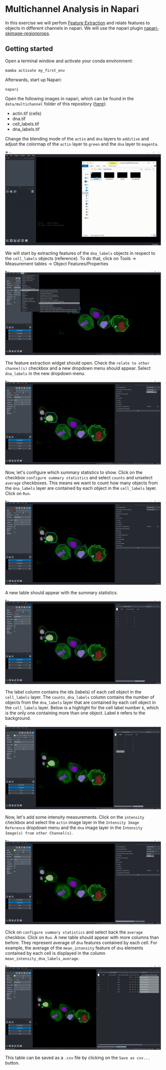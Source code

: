 # Multichannel Analysis in Napari

In this exercise we will perfom [Feature Extraction](https://focalplane.biologists.com/2023/05/03/feature-extraction-in-napari/) and relate features to objects in different channels in napari. We will use the napari plugin [napari-skimage-regionprops](https://github.com/haesleinhuepf/napari-skimage-regionprops?tab=readme-ov-file#napari-skimage-regionprops-nsr).

## Getting started

Open a terminal window and activate your conda environment:

```
mamba activate my_first_env
```

Afterwards, start up Napari:

```
napari
```

Open the following images in napari, which can be found in the `data/multichannel` folder of this repository ([here](https://github.com/BiAPoL/DIGS-BB_LM_Course_Bio-Image_Analysis_2024/tree/main/data/multichannel)):
- actin.tif (cells)
- dna.tif
- cell_labels.tif
- dna_labels.tif

Change the blending mode of the `actin` and `dna` layers to `additive` and adjust the colormap of the `actin` layer to `green` and the `dna` layer to `magenta`.

![](multichannel.gif)

We will start by extracting features of the `dna_labels` objects in respect to the `cell_labels` objects (reference). To do that, click on Tools -> Measurement tables -> Object Features/Properties 
 
![](screenshot4.png)

The feature extraction widget should open. Check the `relate to other channel(s)` checkbox and a new dropdown menu should appear. Select `dna_labels` in the new dropdown menu.

![](screenshot7.png)

Now, let's configure which summary statistics to show. Click on the checkbox `configure summary statistics` and select `counts` and unselect `average` checkboxes. This means we want to count how many objects from the `dna_labels` layer are contained by each object in the `cell_labels` layer. Click on `Run`.

![](screenshot9.png)

A new table should appear with the summary statistics.

![](screenshot10.png)

The label column contains the ids (labels) of each cell object in the `cell_labels` layer. The `counts_dna_labels` column contains the number of objects from the `dna_labels` layer that are contained by each cell object in the `cell_labels` layer. Below is a highlight for the cell label number `6`, which is the only one containing more than one object. Label `0` refers to the background.

![](screenshot12.png)

Now, let's add some intensity measurements. Click on the `intensity` checkbox and select the `actin` image layer in the `Intensity Image Reference` dropdown menu and the `dna` image layer in the `Intensity Image(s) from other Channel(s)`. 

![](screenshot15.png)

Click on `configure summary statistics` and select back the `average` checkbox. Click on `Run`. A new table should appear with more columns than before. They represent average of `dna` features contained by each cell. For example, the average of the `mean_intensity` feature of `dna` elements contained by each cell is displayed in the column `mean_intensity_dna_labels_average`.

![](screenshot19.png)

This table can be saved as a `.csv` file by clicking on the `Save as csv...` button.